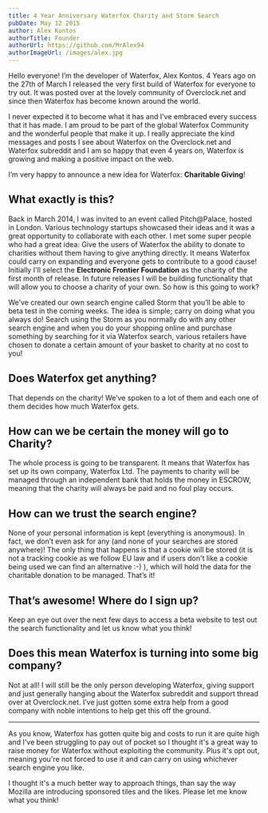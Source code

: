 ```yaml
---
title: 4 Year Anniversary Waterfox Charity and Storm Search
pubDate: May 12 2015
author: Alex Kontos
authorTitle: Founder
authorUrl: https://github.com/MrAlex94
authorImageUrl: /images/alex.jpg
---
```


Hello everyone! I’m the developer of Waterfox, Alex Kontos. 4 Years ago on the 27th of March I released the very first build of Waterfox for everyone to try out. It was posted over at the lovely community of Overclock.net and since then Waterfox has become known around the world.

I never expected it to become what it has and I’ve embraced every success that it has made. I am proud to be part of the global Waterfox Community and the wonderful people that make it up. I really appreciate the kind messages and posts I see about Waterfox on the Overclock.net and Waterfox subreddit and I am so happy that even 4 years on, Waterfox is growing and making a positive impact on the web.

I’m very happy to announce a new idea for Waterfox: **Charitable Giving**!

## What exactly is this?

Back in March 2014, I was invited to an event called Pitch@Palace, hosted in London. Various technology startups showcased their ideas and it was a great opportunity to collaborate with each other. I met some super people who had a great idea: Give the users of Waterfox the ability to donate to charities without them having to give anything directly. It means Waterfox could carry on expanding and everyone gets to contribute to a good cause! Initially I'll select the **Electronic Frontier Foundation** as the charity of the first month of release. In future releases I will be building functionality that will allow you to choose a charity of your own.
So how is this going to work?

We’ve created our own search engine called Storm that you’ll be able to beta test in the coming weeks. The idea is simple; carry on doing what you always do! Search using the Storm as you normally do with any other search engine and when you do your shopping online and purchase something by searching for it via Waterfox search, various retailers have chosen to donate a certain amount of your basket to charity at no cost to you!

## Does Waterfox get anything?

That depends on the charity! We’ve spoken to a lot of them and each one of them decides how much Waterfox gets.

## How can we be certain the money will go to Charity?

The whole process is going to be transparent. It means that Waterfox has set up its own company, Waterfox Ltd. The payments to charity will be managed through an independent bank that holds the money in ESCROW, meaning that the charity will always be paid and no foul play occurs.

## How can we trust the search engine?

None of your personal information is kept (everything is anonymous). In fact, we don’t even ask for any (and none of your searches are stored anywhere)! The only thing that happens is that a cookie will be stored (it is not a tracking cookie as we follow EU law and if users don't like a cookie being used we can find an alternative :-) ), which will hold the data for the charitable donation to be managed. That’s it!

## That’s awesome! Where do I sign up?

Keep an eye out over the next few days to access a beta website to test out the search functionality and let us know what you think!

## Does this mean Waterfox is turning into some big company?

Not at all! I will still be the only person developing Waterfox, giving support and just generally hanging about the Waterfox subreddit and support thread over at Overclock.net. I’ve just gotten some extra help from a good company with noble intentions to help get this off the ground.

---

As you know, Waterfox has gotten quite big and costs to run it are quite high and I've been struggling to pay out of pocket so I thought it's a great way to raise money for Waterfox without exploiting the community. Plus it's opt out, meaning you're not forced to use it and can carry on using whichever search engine you like.

I thought it's a much better way to approach things, than say the way Mozilla are introducing sponsored tiles and the likes. Please let me know what you think!
